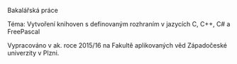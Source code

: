 Bakalářská práce

Téma: Vytvoření knihoven s definovaným rozhraním v jazycích C, C++, C# a FreePascal

Vypracováno v ak. roce 2015/16 na Fakultě aplikovaných věd Západočeské univerzity v Plzni.